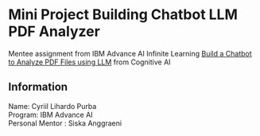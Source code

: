 # Mini Project Building Chatbot LLM PDF Analyzer

Mentee assignment from IBM Advance AI Infinite Learning
[Build a Chatbot to Analyze PDF Files using LLM](https://cognitiveclass.ai/courses/course-v1:IBMSkillsNetwork+GPXX0WEVEN+v1) from Cognitive AI 

## Information
Name: Cyriil Lihardo Purba\
Program: IBM Advance AI\
Personal Mentor : Siska Anggraeni
